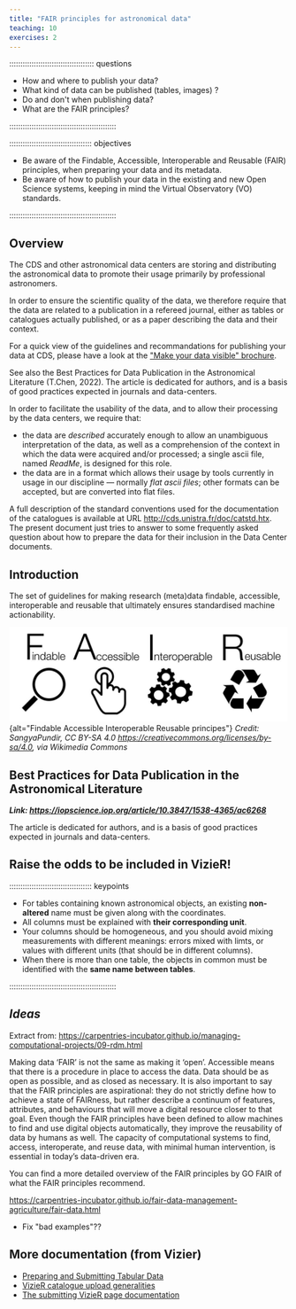 ```yaml
---
title: "FAIR principles for astronomical data"
teaching: 10
exercises: 2
---
```


:::::::::::::::::::::::::::::::::::::: questions 

- How and where to publish your data?
- What kind of data can be published (tables, images) ?
- Do and don't when publishing data?
- What are the FAIR principles?

::::::::::::::::::::::::::::::::::::::::::::::::

::::::::::::::::::::::::::::::::::::: objectives

- Be aware of the Findable, Accessible, Interoperable and Reusable (FAIR) principles, when preparing your data and its metadata.
- Be aware of how to publish your data in the existing and new Open Science systems,  keeping in mind the Virtual Observatory (VO) standards.

::::::::::::::::::::::::::::::::::::::::::::::::




<!--  ----------------------------------------- -->
<!--            Overview                        -->
<!--  ----------------------------------------- -->
<!-- Source: https://vizier.cds.unistra.fr/vizier/submit.htx -->
## Overview

The CDS and other astronomical data centers are storing and distributing the astronomical data to promote their usage primarily by professional astronomers.

In order to ensure the scientific quality of the data, we therefore require that the data are related to a publication in a refereed journal, either as tables or catalogues actually published, or as a paper describing the data and their context.


For a quick view of the guidelines and recommandations for publishing your data at CDS, please have a look at the ["Make your data visible" brochure][vizier-make-your-data-visible].


See also the Best Practices for Data Publication in the Astronomical Literature (T.Chen, 2022). The article is dedicated for authors, and is a basis of good practices expected in journals and data-centers.

In order to facilitate the usability of the data, and to allow their processing by the data centers, we require that:

- the data are *described* accurately enough to allow an unambiguous interpretation of the data, as well as a comprehension of the context in which the data were acquired and/or processed; a single ascii file, named *ReadMe*, is designed for this role.
- the data are in a format which allows their usage by tools currently in usage in our discipline — normally *flat ascii files*; other formats can be accepted, but are converted into flat files.

A full description of the standard conventions used for the documentation of the catalogues is available at URL http://cds.unistra.fr/doc/catstd.htx. The present document just tries to answer to some frequently asked question about how to prepare the data for their inclusion in the Data Center documents.





<!--  ----------------------------------------- -->
<!-- 		Introduction 			-->
<!--  ----------------------------------------- -->
## Introduction

The set of guidelines for making research (meta)data findable, accessible, interoperable and reusable that ultimately ensures standardised machine actionability.


![FAIR guiding principles for data resources](https://raw.githubusercontent.com/cds-astro/a-FAIR-journey-for-astronomical-data/main/episodes/images/FAIR_data_principles.jpg){alt="Findable Accessible Interoperable Reusable principes"}
*Credit: SangyaPundir, CC BY-SA 4.0 <https://creativecommons.org/licenses/by-sa/4.0>, via Wikimedia Commons*






<!--  ----------------------------------------- -->
<!-- 		Best Practices (Chen+22)	-->
<!--  ----------------------------------------- -->
## Best Practices for Data Publication in the Astronomical Literature

***Link: https://iopscience.iop.org/article/10.3847/1538-4365/ac6268***

The article is dedicated for authors, and is a basis of good practices expected in journals and data-centers.



<!--  ----------------------------------------- -->
<!-- 		Keypoints 			-->
<!--  ----------------------------------------- -->
## Raise the odds to be included in VizieR!

::::::::::::::::::::::::::::::::::::: keypoints

- For tables containing known astronomical objects, an existing **non-altered** name must be given along with the coordinates.
- All columns must be explained with **their corresponding unit**.
- Your columns should be homogeneous, and you should avoid mixing measurements with different meanings: errors mixed with limts, or values with different units (that should be in different columns).
- When there is more than one table, the objects in common must be identified with the **same name between tables**.

::::::::::::::::::::::::::::::::::::::::::::::::



<!--  ----------------------------------------- -->
<!-- 		Ideas	 			-->
<!--  ----------------------------------------- -->
## *Ideas*

Extract from: https://carpentries-incubator.github.io/managing-computational-projects/09-rdm.html

Making data ‘FAIR’ is not the same as making it ‘open’. Accessible means that there is a procedure in place to access the data. Data should be as open as possible, and as closed as necessary. It is also important to say that the FAIR principles are aspirational: they do not strictly define how to achieve a state of FAIRness, but rather describe a continuum of features, attributes, and behaviours that will move a digital resource closer to that goal. Even though the FAIR principles have been defined to allow machines to find and use digital objects automatically, they improve the reusability of data by humans as well. The capacity of computational systems to find, access, interoperate, and reuse data, with minimal human intervention, is essential in today’s data-driven era.

You can find a more detailed overview of the FAIR principles by GO FAIR of what the FAIR principles recommend.


https://carpentries-incubator.github.io/fair-data-management-agriculture/fair-data.html


- Fix "bad examples"??


<!--  ----------------------------------------- -->
<!-- 		Documentation 			-->
<!--  ----------------------------------------- -->
## More documentation (from Vizier)

- [Preparing and Submitting Tabular Data][vizier-publi-data-home]
- [VizieR catalogue upload generalities][vizier-publi-notes-help]
- [The submitting VizieR page documentation][vizier-submit-data-help]



<!--  ----------------------------------------- -->
<!-- 		Link references			-->
<!--  ----------------------------------------- -->
[vizier-make-your-data-visible]: https://vizier.cds.unistra.fr/vizier/submit/Make_your_data_visible.pdf
[vizier-publi-data-home]: https://vizier.cds.unistra.fr/vizier/submit.htx
[vizier-publi-notes-help]: https://cdsarc.cds.unistra.fr/vizier.submit/publication-notes.html
[vizier-submit-data-help]: https://cdsarc.cds.unistra.fr/vizier.submit/help.html
